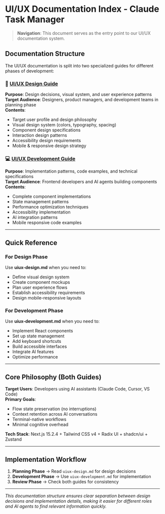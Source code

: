 # UI/UX Documentation Index - Claude Task Manager

> **Navigation**: This document serves as the entry point to our UI/UX documentation system.

## Documentation Structure

The UI/UX documentation is split into two specialized guides for different phases of development:

### 🎨 [UI/UX Design Guide](./uiux-design.md)

**Purpose**: Design decisions, visual system, and user experience patterns  
**Target Audience**: Designers, product managers, and development teams in planning phase  
**Contents**:

- Target user profile and design philosophy
- Visual design system (colors, typography, spacing)
- Component design specifications
- Interaction design patterns
- Accessibility design requirements
- Mobile & responsive design strategy

### 💻 [UI/UX Development Guide](./uiux-development.md)

**Purpose**: Implementation patterns, code examples, and technical specifications  
**Target Audience**: Frontend developers and AI agents building components  
**Contents**:

- Complete component implementations
- State management patterns
- Performance optimization techniques
- Accessibility implementation
- AI integration patterns
- Mobile responsive code examples

---

## Quick Reference

### For Design Phase

Use **uiux-design.md** when you need to:

- Define visual design system
- Create component mockups
- Plan user experience flows
- Establish accessibility requirements
- Design mobile-responsive layouts

### For Development Phase

Use **uiux-development.md** when you need to:

- Implement React components
- Set up state management
- Add keyboard shortcuts
- Build accessible interfaces
- Integrate AI features
- Optimize performance

---

## Core Philosophy (Both Guides)

**Target Users**: Developers using AI assistants (Claude Code, Cursor, VS Code)  
**Primary Goals**:

- Flow state preservation (no interruptions)
- Context retention across AI conversations
- Terminal-native workflows
- Minimal cognitive overhead

**Tech Stack**: Next.js 15.2.4 + Tailwind CSS v4 + Radix UI + shadcn/ui + Zustand

---

## Implementation Workflow

1. **Planning Phase** → Read `uiux-design.md` for design decisions
2. **Development Phase** → Use `uiux-development.md` for implementation
3. **Review Phase** → Check both guides for consistency

---

_This documentation structure ensures clear separation between design decisions and implementation details, making it easier for different roles and AI agents to find relevant information quickly._
